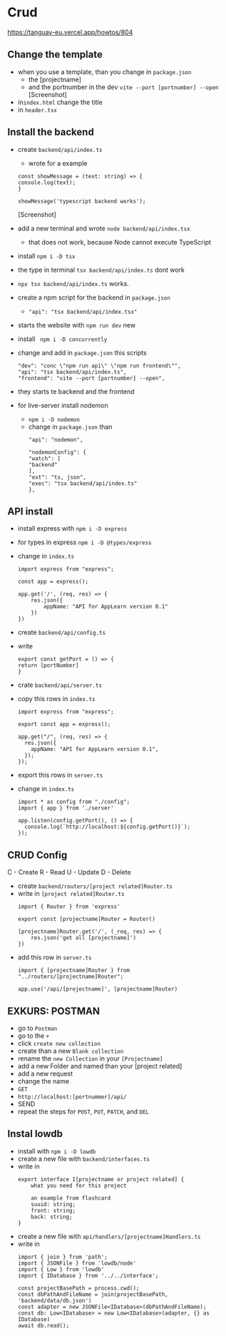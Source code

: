 # Crud

https://tanguay-eu.vercel.app/howtos/804

## Change the template

- when you use a template, than you change in `package.json`
  - the [projectname]
  - and the portnumber in the dev `vite --port [portnumber] --open`
    [Screenshot]
- in`index.html` change the title
- in `header.tsx`

## Install the backend

- create `backend/api/index.ts`

  - wrote for a example

  ```
  const showMessage = (text: string) => {
  console.log(text);
  }

  showMessage('typescript backend works');
  ```

  [Screenshot]

- add a new terminal and wrote `node backend/api/index.tsx`
  - that does not work, because Node cannot execute TypeScript
- install `npm i -D tsx`
- the type in terminal `tsx backend/api/index.ts` dont work
- `npx tsx backend/api/index.ts` works.
- create a npm script for the backend in `package.json`
  - `"api": "tsx backend/api/index.tsx"`
- starts the website with `npm run dev` new

- install ` npm i -D concurrently`
- change and add in `package.json` this scripts
  ```
  "dev": "conc \"npm run api\" \"npm run frontend\"",
  "api": "tsx backend/api/index.ts",
  "frontend": "vite --port [portnumber] --open",
  ```
- they starts te backend and the frontend
- for live-server install nodemon
  - `npm i -D nodemon`
  - change in `package.json` than
    ```
    "api": "nodemon", 
    
    "nodemonConfig": {
    "watch": [
    "backend"
    ],
    "ext": "ts, json",
    "exec": "tsx backend/api/index.ts"
    },
    ```

## API install

- install express with `npm i -D express`
- for types in express `npm i -D @types/express`
- change in `index.ts`
    ```
    import express from "express";

    const app = express();

    app.get('/', (req, res) => {
        res.json({
            appName: "API for AppLearn version 0.1"
        })
    })
    ```
- create `backend/api/config.ts`
- write 
    ```
    export const getPort = () => {
    return [portNumber]
    }
    ```
- crate `backend/api/server.ts`  
- copy this rows in `index.ts` 
    ```
    import express from "express";

    export const app = express();

    app.get("/", (req, res) => {
      res.json({
        appName: "API for AppLearn version 0.1",
      });
    });
    ```
- export this rows in `server.ts`

- change in `index.ts`
    ```
    import * as config from "./config";
    import { app } from './server'

    app.listen(config.getPort(), () => {
      console.log(`http://localhost:${config.getPort()}`);
    });

    ```
    
## CRUD Config

C - Create
R - Read
U - Update
D - Delete

- create `backend/routers/[project related]Router.ts`
- write in `[project related]Router.ts`
    ```
    import { Router } from 'express'

    export const [projectname]Router = Router()

    [projectname]Router.get('/', (_req, res) => {
        res.json('get all [projectname]')
    })
    ```
- add this row in `server.ts`
    ```
    import { [projectname]Router } from "../routers/[projectname]Router";
    
    app.use('/api/[projectname]', [projectname]Router)
    ```

## EXKURS: POSTMAN
- go to `Postman`
- go to the `+`
- click `create new collection`
- create than a new `Blank collection` 
- rename the `new Collection` in your `[Projectname]`
- add a new Folder and named than your [project related]
- add a new request
- change the name 
- `GET` 
- `http://localhost:[portnummer]/api/`
- SEND
- repeat the steps  for `POST`, `PUT`, `PATCH`, and `DEL`

## Instal lowdb
- install with `npm i -D lowdb`
- create a new file with `backend/interfaces.ts`
- write in
    ```
    export interface I[projectname or project related] {
        what you need for this project

        an example from flashcard
        suuid: string;
        front: string;
        back: string;
    }
    ```
- create a new file with `api/handlers/[projectname]Handlers.ts`
- write in 
    ```
    import { join } from 'path';
    import { JSONFile } from 'lowdb/node'
    import { Low } from 'lowdb'
    import { IDatabase } from '../../interface';

    const projectBasePath = process.cwd();
    const dbPathAndFileName = join(projectBasePath, 'backend/data/db.json')
    const adapter = new JSONFile<IDatabase>(dbPathAndFileName);
    const db: Low<IDatabase> = new Low<IDatabase>(adapter, {} as IDatabase)
    await db.read();
    ```
    
